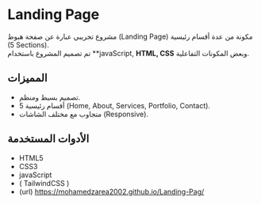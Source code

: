 # Landing Page

مشروع تجريبي عبارة عن صفحة هبوط (Landing Page) مكونة من عدة أقسام رئيسية (5 Sections).  
تم تصميم المشروع باستخدام  **javaScript, **HTML, CSS** وبعض المكونات التفاعلية.

##  المميزات
- تصميم بسيط ومنظم.
- 5 أقسام رئيسية (Home, About, Services, Portfolio, Contact).
- متجاوب مع مختلف الشاشات (Responsive).

## الأدوات المستخدمة
- HTML5
- CSS3
- javaScript
- ( TailwindCSS )
- (url) https://mohamedzarea2002.github.io/Landing-Pag/
